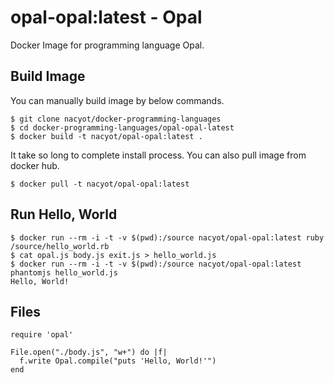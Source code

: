 # opal-opal:latest - Opal

Docker Image for programming language Opal.

## Build Image

You can manually build image by below commands.

```
$ git clone nacyot/docker-programming-languages
$ cd docker-programming-languages/opal-opal-latest
$ docker build -t nacyot/opal-opal:latest .
```

It take so long to complete install process. You can also pull image from docker hub.

```
$ docker pull -t nacyot/opal-opal:latest
```

## Run Hello, World

```
$ docker run --rm -i -t -v $(pwd):/source nacyot/opal-opal:latest ruby /source/hello_world.rb
$ cat opal.js body.js exit.js > hello_world.js
$ docker run --rm -i -t -v $(pwd):/source nacyot/opal-opal:latest phantomjs hello_world.js
Hello, World!
```

## Files

```
require 'opal'

File.open("./body.js", "w+") do |f|
  f.write Opal.compile("puts 'Hello, World!'")
end
```
